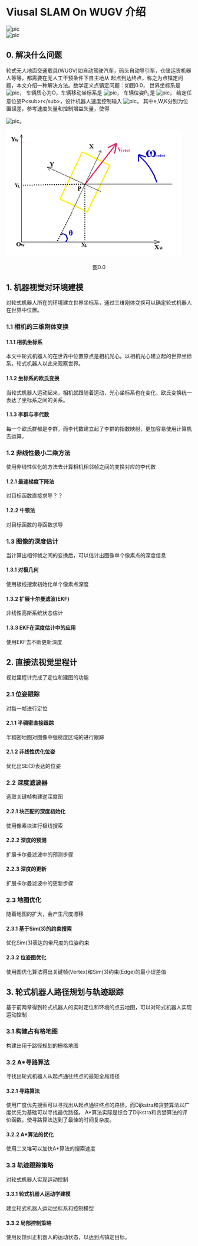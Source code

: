 # Viusal SLAM On WUGV 介绍
![pic](http://latex.codecogs.com/gif.latex?\boldsymbol{R}=\begin{pmatrix}cos\theta\cos\phi&sin\psi\sin\theta\cos\phi\-cos\psi\sin\phi&cos\psi\sin\theta\cos\phi\+sin\psi\sin\phi\\\\cos\theta\sin\phi&sin\psi\sin\theta\sin\phi+cos\psi\cos\phi&cos\phi\sin\theta\sin\phi-sin\psi\cos\phi\\\\-sin\theta&sin\psi\cos\theta&cos\psi\cos\theta\end{pmatrix}_{3\times{3}})                                 
![pic](http://latex.codecogs.com/gif.latex?\begin{align*}&\left\{\begin{matrix}X^{%27}=f\frac{X}{Z}\\Y^{%27}=f\frac{Y}{Z}\\\end{matrix}\right.\tag{2.2}&\end{align*})

## 0. 解决什么问题 
轮式无人地面交通载具(WUGV)如自动驾驶汽车，码头自动导引车，仓储运货机器人等等，都需要在无人工干预条件下自主地从
起点到达终点，称之为点镇定问题，本文介绍一种解决方法。数学定义点镇定问题：如图0.0，
世界坐标系是
![pic](http://latex.codecogs.com/gif.latex?\\{X_W,Y_W,O_W\\})，
车辆质心为O，车辆移动坐标系是
![pic](http://latex.codecogs.com/gif.latex?\\{X,Y,P\\})，
车辆位姿P<sub>L</sub>是
![pic](http://latex.codecogs.com/gif.latex?(X_L,Y_L,\theta))，
给定任意位姿P<sub>r</sub>，设计机器人速度控制输入
![pic](http://latex.codecogs.com/gif.latex?v_c=f_c(e,\boldsymbol{W},\boldsymbol{K},t))，
其中e,W,K分别为位置误差，参考速度矢量和控制增益矢量，使得

![pic](http://latex.codecogs.com/gif.latex?\lim_{t\to+\infty}(\boldsymbol{P_r}-\boldsymbol{P_L})=\boldsymbol{0})。

![pic](pic/c0/CarCoodinate.png)
<center>图0.0</center>





## 1. 机器视觉对环境建模
对轮式机器人所在的环境建立世界坐标系，通过三维刚体变换可以确定轮式机器人在世界中位置。

### 1.1 相机的三维刚体变换
#### 1.1.1 相机坐标系 
本文中轮式机器人的在世界中位置原点是相机光心。以相机光心建立起的世界坐标系。轮式机器人以此来观察世界。
#### 1.1.2 坐标系的欧氏变换
当轮式机器人运动起来，相机就跟随着运动，光心坐标系也在变化，欧氏变换统一表达了坐标系之间的关系。
#### 1.1.3 李群与李代数
每一个欧氏群都是李群，而李代数建立起了李群的指数映射，更加容易使用计算机去运算。

### 1.2 非线性最小二乘方法 
使用非线性优化的方法去计算相机相邻帧之间的变换对应的李代数
#### 1.2.1 最速梯度下降法
对目标函数直接求导？？
#### 1.2.2 牛顿法 
对目标函数的导函数求导

### 1.3 图像的深度估计
当计算出相邻帧之间的变换后，可以估计出图像单个像素点的深度信息
#### 1.3.1 对极几何
使用极线搜索初始化单个像素点深度
#### 1.3.2 扩展卡尔曼滤波(EKF)
非线性高斯系统状态估计
#### 1.3.3 EKF在深度估计中的应用
使用EKF去不断更新深度

## 2. 直接法视觉里程计
视觉里程计完成了定位和建图的功能

### 2.1 位姿跟踪
对每一帧进行定位
#### 2.1.1 半稠密直接跟踪 
半稠密地图对图像中强梯度区域的进行跟踪
#### 2.1.2 非线性优化位姿
优化出SE(3)表达的位姿

### 2.2 深度滤波器 
选取关键帧构建逆深度图
#### 2.2.1 块匹配的深度初始化 
使用像素块进行极线搜索
#### 2.2.2 深度的预测
扩展卡尔曼滤波中的预测步骤
#### 2.2.3 深度的更新 
扩展卡尔曼滤波中的更新步骤

### 2.3 地图优化 
随着地图的扩大，会产生尺度漂移
#### 2.3.1 基于Sim(3)的约束搜索
优化Sim(3)表达的带尺度的位姿约束
#### 2.3.2 位姿图优化 
使用图优化算法得出关键帧(Vertex)和Sim(3)约束(Edge)的最小误差值

## 3. 轮式机器人路径规划与轨迹跟踪
基于前两章得到轮式机器人的实时定位和环境的点云地图，可以对轮式机器人实现运动控制
### 3.1 构建占有格地图
构建出用于路径规划的栅格地图

### 3.2 A*寻路算法 
寻找出轮式机器人从起点通往终点的最短全局路径

#### 3.2.1 寻路算法 
使用广度优先搜索可以寻找出从起点通往终点的路径，而Dijkstra和贪婪算法以广度优先为基础可以寻找最优路径。
A*算法实际是综合了Dijkstra和贪婪算法的评价函数，使寻路算法达到了最佳的时间复杂度。

#### 3.2.2 A*算法的优化
使用二叉堆可以加快A*算法的搜索速度

### 3.3 轨迹跟踪策略 
对轮式机器人实现运动控制
#### 3.3.1 轮式机器人运动学建模 
建立轮式机器人运动坐标系和控制模型
#### 3.3.2 局部控制策略 
使用反馈纠正机器人的运动状态，以达到点镇定目标。
